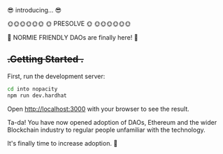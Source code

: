 😎 introducing... 😎

  🌞🌞🌞🌞🌞🌞
  🌞 PRESOLVE 🌞
  🌞🌞🌞🌞🌞🌞

🥳 NORMIE FRIENDLY DAOs are finally here! 🥳 

## ~~~~.Getting Started .~~~~

First, run the development server:

```bash
cd into nopacity
npm run dev.hardhat
```



Open [http://localhost:3000](http://localhost:3000) with your browser to see the result.

Ta-da! You have now opened adoption of DAOs, Ethereum and the wider Blockchain industry to regular people unfamiliar with the technology. 

It's finally time to increase adoption. 🌈
